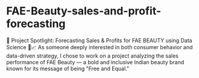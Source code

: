 # FAE-Beauty-sales-and-profit-forecasting
🌟 Project Spotlight: Forecasting Sales &amp; Profits for FAE BEAUTY using Data Science 💄📈 As someone deeply interested in both consumer behavior and data-driven strategy, I chose to work on a project analyzing the sales performance of FAE Beauty — a bold and inclusive Indian beauty brand known for its message of being "Free and Equal."
